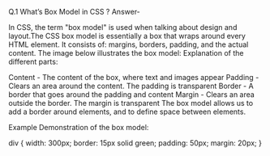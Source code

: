 Q.1 What’s Box Model in CSS ? 
Answer- 

In CSS, the term "box model" is used when talking about design and layout.The CSS box model is essentially a box that wraps around every HTML element. It consists of: margins, borders, padding, and the actual content. The image below illustrates the box model:
Explanation of the different parts:

Content - The content of the box, where text and images appear
Padding - Clears an area around the content. The padding is transparent
Border - A border that goes around the padding and content
Margin - Clears an area outside the border. The margin is transparent
The box model allows us to add a border around elements, and to define space between elements. 

Example
Demonstration of the box model:

div {
  width: 300px;
  border: 15px solid green;
  padding: 50px;
  margin: 20px;
}


